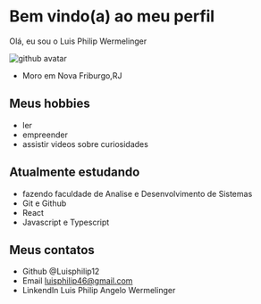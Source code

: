 # Bem vindo(a) ao meu perfil

Olá, eu sou o Luis Philip Wermelinger

![github avatar](https://user-images.githubusercontent.com/100095739/176213999-8d126dbb-3b75-442b-b226-acc601eb01cd.jpg)

- Moro em Nova Friburgo,RJ

## Meus hobbies

- ler
- empreender
- assistir videos sobre curiosidades 

## Atualmente estudando

- fazendo faculdade de Analise e Desenvolvimento de Sistemas 
- Git e Github
- React
- Javascript e Typescript

## Meus contatos

- Github @Luisphilip12
- Email luisphilip46@gmail.com
- LinkendIn Luis Philip Angelo Wermelinger
